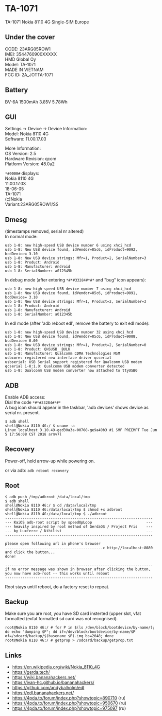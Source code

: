 # TA-1071
TA-1071 Nokia 8110 4G Single-SIM Europe

## Under the cover
CODE: 23ARG05ROW1<br>
IMEI: 3544760900XXXXX<br>
HMD Global Oy<br>
Model: TA-1071<br>
MADE IN VIETNAM<br>
FCC ID: 2A_JOTTA-1071<br>

## Battery
BV-6A 1500mAh 3.85V 5.78Wh

## GUI
Settings -> Device -> Device Information:<br>
Model: Nokia 8110 4G<br>
Software: 11.00.17.03

More Information:<br>
OS Version: 2.5<br>
Hardware Revision: qcom<br>
Platform Version: 48.0a2

```*#0000#``` displays:<br>
Nokia 8110 4G<br>
11.00.17.03<br>
18-06-05<br>
TA-1071<br>
(c)Nokia<br>
Variant:23ARG05ROW1/SS<br>

## Dmesg
(timestamps removed, serial nr altered)<br>
In normal mode:
```
usb 1-8: new high-speed USB device number 6 using xhci_hcd
usb 1-8: New USB device found, idVendor=05c6, idProduct=9092, bcdDevice= 3.10
usb 1-8: New USB device strings: Mfr=1, Product=2, SerialNumber=3
usb 1-8: Product: Android
usb 1-8: Manufacturer: Android
usb 1-8: SerialNumber: a012345b
```
In debug mode (after entering ```*#*#33284#*#*``` and "bug" icon appears):
```
usb 1-8: new high-speed USB device number 7 using xhci_hcd
usb 1-8: New USB device found, idVendor=05c6, idProduct=9091, bcdDevice= 3.10
usb 1-8: New USB device strings: Mfr=1, Product=2, SerialNumber=3
usb 1-8: Product: Android
usb 1-8: Manufacturer: Android
usb 1-8: SerialNumber: a012345b
```
In edl mode (after 'adb reboot edl', remove the battery to exit edl mode):
```
usb 1-8: new high-speed USB device number 32 using xhci_hcd
usb 1-8: New USB device found, idVendor=05c6, idProduct=9008, bcdDevice= 0.00
usb 1-8: New USB device strings: Mfr=1, Product=2, SerialNumber=0
usb 1-8: Product: QHSUSB__BULK
usb 1-8: Manufacturer: Qualcomm CDMA Technologies MSM
usbcore: registered new interface driver qcserial
usbserial: USB Serial support registered for Qualcomm USB modem
qcserial 1-8:1.0: Qualcomm USB modem converter detected
usb 1-8: Qualcomm USB modem converter now attached to ttyUSB0
```

## ADB
Enable ADB access:<br>
Dial the code ```*#*#33284#*#*```<br>
A bug icon should appear in the taskbar, 'adb devices' shows device as serial nr. present.

```
$ adb shell
shell@Nokia 8110 4G:/ $ uname -a
Linux localhost 3.10.49-ged30a3a-00708-ge9a40b3 #1 SMP PREEMPT Tue Jun 5 17:56:08 CST 2018 armv7l
```

## Recovery
Power-off, hold arrow-up while powering on.

or via adb: ```adb reboot recovery```

## Root

```
$ adb push /tmp/adbroot /data/local/tmp
$ adb shell
shell@Nokia 8110 4G:/ $ cd /data/local/tmp
shell@Nokia 8110 4G:/data/local/tmp $ chmod +x adbroot
shell@Nokia 8110 4G:/data/local/tmp $ ./adbroot
--------------------------------------------------------------------
--- KaiOS adb-root script by speedUpLoop                         ---
--- heavily inspired by root method of GerdaOS / Project Pris    ---
--- by Luxferre / Nihilist                                       ---
--------------------------------------------------------------------

please open following url in phone's browser
---------------------------------------------> http://localhost:8080
and click the button...
done!

--------------------------------------------------------------------
if no error message was shown in browser after clicking the button,
you now have adb-root -- this works until reboot
--------------------------------------------------------------------
```

Root stays untill reboot, do a factory reset to repeat.

## Backup
Make sure you are root, you have SD card insterted (upper slot, vfat formatted (exfat formatted sd card was not recognised).
```
root@Nokia 8110 4G:/ # for P in $(ls /dev/block/bootdevice/by-name/); do echo "dumping $P"; dd if=/dev/block/bootdevice/by-name/$P of=/sdcard/backup/$(basename $P).img bs=2048; done
root@Nokia 8110 4G:/ # getprop > /sdcard/backup/getprop.txt
```

## Links

* https://en.wikipedia.org/wiki/Nokia_8110_4G
* https://gerda.tech/
* https://wiki.bananahackers.net/
* https://ivan-hc.github.io/bananahackers/
* https://github.com/andybalholm/edl
* https://edl.bananahackers.net/
* https://4pda.to/forum/index.php?showtopic=890710 (ru)
* https://4pda.to/forum/index.php?showtopic=950670 (ru)
* https://4pda.to/forum/index.php?showtopic=975097 (ru)
